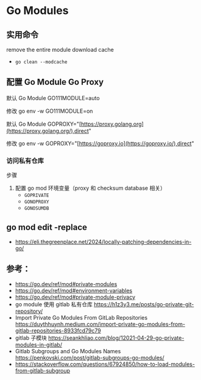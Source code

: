 # Go Modules


## 实用命令
remove the entire module download cache
- `go clean --modcache`


## 配置 Go Module Go Proxy

默认 Go Module GO111MODULE=auto

修改 go env -w GO111MODULE=on

默认 Go Module GOPROXY="[https://proxy.golang.org](https://proxy.golang.org/),direct"

修改 go env -w GOPROXY="[https://goproxy.io](https://goproxy.io/),direct"

### 访问私有仓库

步骤

1. 配置 go mod 环境变量（proxy 和 checksum database 相关）
    - `GOPRIVATE`
    - `GONOPROXY`
    - `GONOSUMDB`


## go mod edit -replace
- https://eli.thegreenplace.net/2024/locally-patching-dependencies-in-go/


## 参考：
- https://go.dev/ref/mod#private-modules
- https://go.dev/ref/mod#environment-variables
- https://go.dev/ref/mod#private-module-privacy
- go module 使用 gitlab 私有仓库 https://h1z3y3.me/posts/go-private-git-repository/
- Import Private Go Modules From GitLab Repositories https://duythhuynh.medium.com/import-private-go-modules-from-gitlab-repositories-8933fcd79c79
- gitlab 子模块 https://seankhliao.com/blog/12021-04-29-go-private-modules-in-gitlab/
- Gitlab Subgroups and Go Modules Names https://penkovski.com/post/gitlab-subgroups-go-modules/
- https://stackoverflow.com/questions/67924850/how-to-load-modules-from-gitlab-subgroup
